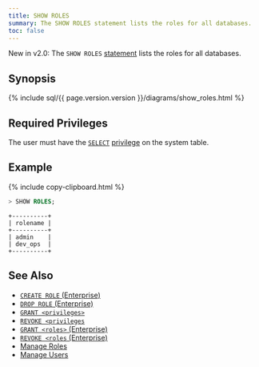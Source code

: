 ```yaml
---
title: SHOW ROLES
summary: The SHOW ROLES statement lists the roles for all databases.
toc: false
---
```


<span class="version-tag">New in v2.0:</span> The `SHOW ROLES` [statement](sql-statements.html) lists the roles for all databases.

<div id="toc"></div>

## Synopsis

<section>{% include sql/{{ page.version.version }}/diagrams/show_roles.html %}</section>

## Required Privileges

The user must have the [`SELECT`](select.html) [privilege](privileges.html) on the system table.

## Example

{% include copy-clipboard.html %}
~~~ sql
> SHOW ROLES;
~~~
~~~
+----------+
| rolename |
+----------+
| admin    |
| dev_ops  |
+----------+
~~~

## See Also

- [`CREATE ROLE` (Enterprise)](create-role.html)
- [`DROP ROLE` (Enterprise)](drop-role.html)
- [`GRANT <privileges>`](grant.html)
- [`REVOKE <privileges`](revoke.html)
- [`GRANT <roles>` (Enterprise)](grant-roles.html)
- [`REVOKE <roles` (Enterprise)](revoke-roles.html)
- [Manage Roles](roles.html)
- [Manage Users](create-and-manage-users.html)
